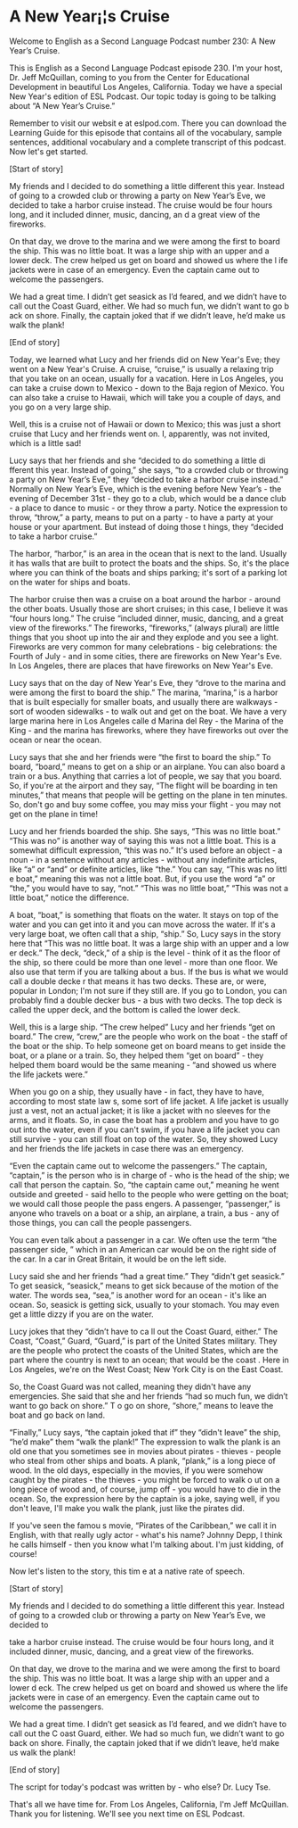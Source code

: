 # A New Year¡¦s Cruise

Welcome to English as a Second Language Podcast number 230: A New Year’s Cruise.

This is English as a Second Language Podcast episode 230.  I'm your host, Dr. Jeff McQuillan, coming to you from the Center for Educational Development in beautiful Los Angeles, California.  Today we have a special New Year's edition of ESL Podcast.  Our topic today is going to be talking about “A New Year’s Cruise.”

Remember to visit our websit e at eslpod.com.  There you can download the Learning Guide for this episode that contains all of the vocabulary, sample sentences, additional vocabulary and a complete transcript of this podcast.  Now let's get started.

[Start of story]

My friends and  I decided to do something a little different this year.  Instead of going to a crowded club or throwing a party on New Year’s Eve, we decided to take a harbor cruise instead.  The cruise would be four hours long, and it included dinner, music, dancing, an d a great view of the fireworks.

On that day, we drove to the marina and we were among the first to board the ship.  This was no little boat.  It was a large ship with an upper and a lower deck. The crew helped us get on board and showed us where the l ife jackets were in case of an emergency.  Even the captain came out to welcome the passengers.

We had a great time.  I didn’t get seasick as I’d feared, and we didn’t have to call out the Coast Guard, either.  We had so much fun, we didn’t want to go b ack on shore.  Finally, the captain joked that if we didn’t leave, he’d make us walk the plank!

[End of story]

Today, we learned what Lucy and her friends did on New Year's Eve; they went on a New Year's Cruise.  A cruise, “cruise,” is usually a relaxing  trip that you take on an ocean, usually for a vacation.  Here in Los Angeles, you can take a cruise down to Mexico - down to the Baja region of Mexico.  You can also take a cruise to Hawaii, which will take you a couple of days, and you go on a very large  ship.

 Well, this is a cruise not of Hawaii or down to Mexico; this was just a short cruise that Lucy and her friends went on.  I, apparently, was not invited, which is a little sad!

Lucy says that her friends and she “decided to do something a little di fferent this year.  Instead of going,” she says, “to a crowded club or throwing a party on New Year’s Eve,” they “decided to take a harbor cruise instead.”  Normally on New Year’s Eve, which is the evening before New Year’s - the evening of December 31st - they go to a club, which would be a dance club - a place to dance to music - or they throw a party.  Notice the expression to throw, “throw,” a party, means to put on a party - to have a party at your house or your apartment.  But instead of doing those t hings, they “decided to take a harbor cruise.”

The harbor, “harbor,” is an area in the ocean that is next to the land.  Usually it has walls that are built to protect the boats and the ships.  So, it's the place where you can think of the boats and ships parking; it's sort of a parking lot on the water for ships and boats.

The harbor cruise then was a cruise on a boat around the harbor - around the other boats.  Usually those are short cruises; in this case, I believe it was “four hours long.”  The cruise  “included dinner, music, dancing, and a great view of the fireworks.”  The fireworks, “fireworks,” (always plural) are little things that you shoot up into the air and they explode and you see a light.  Fireworks are very common for many celebrations - big celebrations: the Fourth of July - and in some cities, there are fireworks on New Year's Eve.  In Los Angeles, there are places that have fireworks on New Year's Eve.

Lucy says that on the day of New Year's Eve, they “drove to the marina and were among the first to board the ship.”  The marina, “marina,” is a harbor that is built especially for smaller boats, and usually there are walkways - sort of wooden sidewalks - to walk out and get on the boat.  We have a very large marina here in Los Angeles calle d Marina del Rey - the Marina of the King - and the marina has fireworks, where they have fireworks out over the ocean or near the ocean.

Lucy says that she and her friends were “the first to board the ship.”  To board, “board,” means to get on a ship or an airplane.  You can also board a train or a bus.  Anything that carries a lot of people, we say that you board.  So, if you're at the airport and they say, “The flight will be boarding in ten minutes,” that means that people will be getting on the plane in ten minutes.  So, don't go and buy some coffee, you may miss your flight - you may not get on the plane in time!

 Lucy and her friends boarded the ship.  She says, “This was no little boat.”  “This was no” is another way of saying this was not a little boat.  This is a somewhat difficult expression, “this was no.”  It's used before an object - a noun - in a sentence without any articles - without any indefinite articles, like “a” or “and” or definite articles, like “the.”  You can say, “This was no littl e boat,” meaning this was not a little boat.  But, if you use the word “a” or “the,” you would have to say, “not.”  “This was no little boat,” “This was not a little boat,” notice the difference.

A boat, “boat,” is something that floats on the water.  It stays on top of the water and you can get into it and you can move across the water.  If it's a very large boat, we often call that a ship, “ship.”  So, Lucy says in the story here that “This was no little boat.  It was a large ship with an upper and a low er deck.”  The deck, “deck,” of a ship is the level - think of it as the floor of the ship, so there could be more than one level - more than one floor.  We also use that term if you are talking about a bus.  If the bus is what we would call a double decke r that means it has two decks.  These are, or were, popular in London; I'm not sure if they still are.  If you go to London, you can probably find a double decker bus - a bus with two decks.  The top deck is called the upper deck, and the bottom is called the lower deck.

Well, this is a large ship.  “The crew helped” Lucy and her friends “get on board.” The crew, “crew,” are the people who work on the boat - the staff of the boat or the ship.  To help someone get on board means to get inside the boat, or a plane or a train.  So, they helped them “get on board” - they helped them board would be the same meaning - “and showed us where the life jackets were.”

When you go on a ship, they usually have - in fact, they have to have, according to most state law s, some sort of life jacket.  A life jacket is usually just a vest, not an actual jacket; it is like a jacket with no sleeves for the arms, and it floats.  So, in case the boat has a problem and you have to go out into the water, even if you can't swim, if  you have a life jacket you can still survive - you can still float on top of the water.  So, they showed Lucy and her friends the life jackets in case there was an emergency.

“Even the captain came out to welcome the passengers.”  The captain, “captain,” is the person who is in charge of - who is the head of the ship; we call that person the captain.  So, “the captain came out,” meaning he went outside and greeted - said hello to the people who were getting on the boat; we would call those people the pass engers.  A passenger, “passenger,” is anyone who travels on a boat or a ship, an airplane, a train, a bus - any of those things, you can call the people passengers.

 You can even talk about a passenger in a car.  We often use the term “the passenger side, ” which in an American car would be on the right side of the car. In a car in Great Britain, it would be on the left side.

Lucy said she and her friends “had a great time.”  They “didn't get seasick.”  To get seasick, “seasick,” means to get sick because  of the motion of the water. The words sea, “sea,” is another word for an ocean - it's like an ocean.  So, seasick is getting sick, usually to your stomach.  You may even get a little dizzy if you are on the water.

Lucy jokes that they “didn’t have to ca ll out the Coast Guard, either.”  The Coast, “Coast,” Guard, “Guard,” is part of the United States military.  They are the people who protect the coasts of the United States, which are the part where the country is next to an ocean; that would be the coast .  Here in Los Angeles, we're on the West Coast; New York City is on the East Coast.

So, the Coast Guard was not called, meaning they didn't have any emergencies. She said that she and her friends “had so much fun, we didn’t want to go back on shore.”  T o go on shore, “shore,” means to leave the boat and go back on land.

“Finally,” Lucy says, “the captain joked that if” they “didn't leave” the ship, “he’d make” them “walk the plank!”  The expression to walk the plank is an old one that you sometimes see in movies about pirates - thieves - people who steal from other ships and boats.  A plank, “plank,” is a long piece of wood.  In the old days, especially in the movies, if you were somehow caught by the pirates - the thieves - you might be forced to walk o ut on a long piece of wood and, of course, jump off - you would have to die in the ocean.  So, the expression here by the captain is a joke, saying well, if you don't leave, I'll make you walk the plank, just like the pirates did.

If you've seen the famou s movie, “Pirates of the Caribbean,” we call it in English, with that really ugly actor - what's his name?  Johnny Depp, I think he calls himself - then you know what I'm talking about.  I'm just kidding, of course!

Now let's listen to the story, this tim e at a native rate of speech.

[Start of story]

My friends and I decided to do something a little different this year.  Instead of going to a crowded club or throwing a party on New Year’s Eve, we decided to

 take a harbor cruise instead.  The cruise would  be four hours long, and it included dinner, music, dancing, and a great view of the fireworks.

On that day, we drove to the marina and we were among the first to board the ship.  This was no little boat.  It was a large ship with an upper and a lower d eck. The crew helped us get on board and showed us where the life jackets were in case of an emergency.  Even the captain came out to welcome the passengers.

We had a great time.  I didn’t get seasick as I’d feared, and we didn’t have to call out the C oast Guard, either.  We had so much fun, we didn’t want to go back on shore.  Finally, the captain joked that if we didn’t leave, he’d make us walk the plank!

[End of story]

The script for today's podcast was written by - who else?  Dr. Lucy Tse.

That's  all we have time for.  From Los Angeles, California, I'm Jeff McQuillan. Thank you for listening.  We'll see you next time on ESL Podcast.



